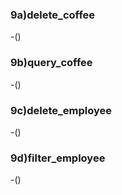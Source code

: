 ### 9a)delete_coffee
  -()
### 9b)query_coffee
  -()
### 9c)delete_employee
  -()
### 9d)filter_employee
  -()
